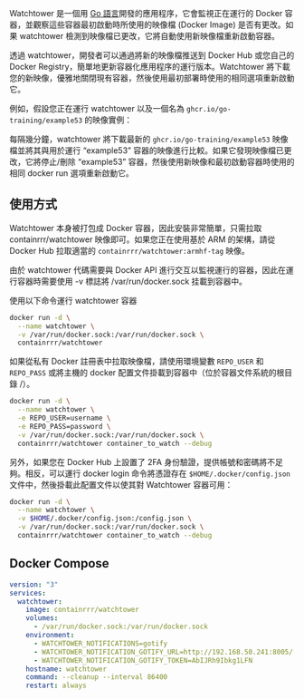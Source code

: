Watchtower 是一個用 [Go 語言](https://go.dev)開發的應用程序，它會監視正在運行的 Docker 容器，並觀察這些容器最初啟動時所使用的映像檔 (Docker Image) 是否有更改。如果 watchtower 檢測到映像檔已更改，它將自動使用新映像檔重新啟動容器。

透過 watchtower，開發者可以通過將新的映像檔推送到 Docker Hub 或您自己的 Docker Registry，簡單地更新容器化應用程序的運行版本。Watchtower 將下載您的新映像，優雅地關閉現有容器，然後使用最初部署時使用的相同選項重新啟動它。

例如，假設您正在運行 watchtower 以及一個名為 `ghcr.io/go-training/example53` 的映像實例：

每隔幾分鐘，watchtower 將下載最新的 `ghcr.io/go-training/example53` 映像檔並將其與用於運行 “example53” 容器的映像進行比較。如果它發現映像檔已更改，它將停止/刪除 “example53” 容器，然後使用新映像和最初啟動容器時使用的相同 docker run 選項重新啟動它。

## 使用方式

Watchtower 本身被打包成 Docker 容器，因此安裝非常簡單，只需拉取 containrrr/watchtower 映像即可。如果您正在使用基於 ARM 的架構，請從 Docker Hub 拉取適當的 `containrrr/watchtower:armhf-tag` 映像。

由於 watchtower 代碼需要與 Docker API 進行交互以監視運行的容器，因此在運行容器時需要使用 -v 標誌將 /var/run/docker.sock 挂載到容器中。

使用以下命令運行 watchtower 容器

```sh
docker run -d \
  --name watchtower \
  -v /var/run/docker.sock:/var/run/docker.sock \
  containrrr/watchtower
```
如果從私有 Docker 註冊表中拉取映像檔，請使用環境變數 `REPO_USER` 和 `REPO_PASS` 或將主機的 docker 配置文件掛載到容器中（位於容器文件系統的根目錄 /）。
```sh
docker run -d \
  --name watchtower \
  -e REPO_USER=username \
  -e REPO_PASS=password \
  -v /var/run/docker.sock:/var/run/docker.sock \
  containrrr/watchtower container_to_watch --debug
```

另外，如果您在 Docker Hub 上設置了 2FA 身份驗證，提供帳號和密碼將不足夠。相反，可以運行 docker login 命令將憑證存在 `$HOME/.docker/config.json` 文件中，然後掛載此配置文件以使其對 Watchtower 容器可用：

```sh
docker run -d \
  --name watchtower \
  -v $HOME/.docker/config.json:/config.json \
  -v /var/run/docker.sock:/var/run/docker.sock \
  containrrr/watchtower container_to_watch --debug
```

## Docker Compose

```yaml
version: "3"
services:
  watchtower:
    image: containrrr/watchtower
    volumes:
      - /var/run/docker.sock:/var/run/docker.sock
    environment:
      - WATCHTOWER_NOTIFICATIONS=gotify 
      - WATCHTOWER_NOTIFICATION_GOTIFY_URL=http://192.168.50.241:8005/ 
      - WATCHTOWER_NOTIFICATION_GOTIFY_TOKEN=AbIJRh9Ibkg1LFN 
    hostname: watchtower
    command: --cleanup --interval 86400
    restart: always
```
